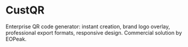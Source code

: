 # CustQR
Enterprise QR code generator: instant creation, brand logo overlay, professional export formats, responsive design. Commercial solution by EOPeak.
